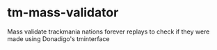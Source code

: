 # tm-mass-validator
Mass validate trackmania nations forever replays to check if they were made using Donadigo's tminterface
